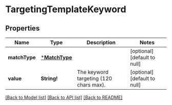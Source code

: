 # TargetingTemplateKeyword

## Properties
Name | Type | Description | Notes
------------ | ------------- | ------------- | -------------
**matchType** | [***MatchType**](MatchType.md) |  | [optional] [default to null]
**value** | **String!** | The keyword targeting (120 chars max). | [optional] [default to null]

[[Back to Model list]](../README.md#documentation-for-models) [[Back to API list]](../README.md#documentation-for-api-endpoints) [[Back to README]](../README.md)


